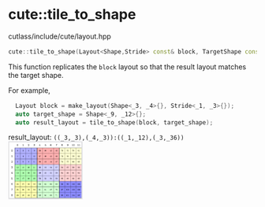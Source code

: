 # cute::tile_to_shape
cutlass/include/cute/layout.hpp
```C++
cute::tile_to_shape(Layout<Shape,Stride> const& block, TargetShape const& target_shape)
```
This function replicates the `block` layout so that the result layout matches the target shape. 

For example,
```C++
  Layout block = make_layout(Shape<_3, _4>{}, Stride<_1, _3>{});
  auto target_shape = Shape<_9, _12>{};
  auto result_layout = tile_to_shape(block, target_shape);
```
result_layout: `((_3,_3),(_4,_3)):((_1,_12),(_3,_36))` <br/>
<img src="./images/result_layout1.png" width="30%" />
